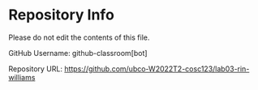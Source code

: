 # Repository Info
Please do not edit the contents of this file.

GitHub Username: github-classroom[bot]

Repository URL: https://github.com/ubco-W2022T2-cosc123/lab03-rin-williams

